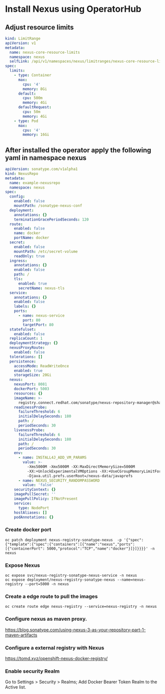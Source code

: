 # Install Nexus using OperatorHub

## Adjust resource limits

```yaml
kind: LimitRange
apiVersion: v1
metadata:
  name: nexus-core-resource-limits
  namespace: nexus
  selfLink: /api/v1/namespaces/nexus/limitranges/nexus-core-resource-limits
spec:
  limits:
    - type: Container
      max:
        cpu: '4'
        memory: 8Gi
      default:
        cpu: 500m
        memory: 4Gi
      defaultRequest:
        cpu: 50m
        memory: 4Gi
    - type: Pod
      max:
        cpu: '4'
        memory: 16Gi

```

## After installed the operator apply the following yaml in namespace nexus
```yaml
apiVersion: sonatype.com/v1alpha1
kind: NexusRepo
metadata:
  name: example-nexusrepo
  namespace: nexus
spec:
  config:
    enabled: false
    mountPath: /sonatype-nexus-conf
  deployment:
    annotations: {}
    terminationGracePeriodSeconds: 120
  route:
    enabled: false
    name: docker
    portName: docker
  secret:
    enabled: false
    mountPath: /etc/secret-volume
    readOnly: true
  ingress:
    annotations: {}
    enabled: false
    path: /
    tls:
      enabled: true
      secretName: nexus-tls
  service:
    annotations: {}
    enabled: false
    labels: {}
    ports:
      - name: nexus-service
        port: 80
        targetPort: 80
  statefulset:
    enabled: false
  replicaCount: 1
  deploymentStrategy: {}
  nexusProxyRoute:
    enabled: false
  tolerations: []
  persistence:
    accessMode: ReadWriteOnce
    enabled: true
    storageSize: 20Gi
  nexus:
    nexusPort: 8081
    dockerPort: 5003
    resources: {}
    imageName: >-
      registry.connect.redhat.com/sonatype/nexus-repository-manager@sha256:bf4200653ad59c50b87788265b2f12c9da6942413e2487c24e4d5407c44ad598
    readinessProbe:
      failureThreshold: 6
      initialDelaySeconds: 180
      path: /
      periodSeconds: 30
    livenessProbe:
      failureThreshold: 6
      initialDelaySeconds: 180
      path: /
      periodSeconds: 30
    env:
      - name: INSTALL4J_ADD_VM_PARAMS
        value: >-
          -Xms5000M -Xmx5000M -XX:MaxDirectMemorySize=5000M
          -XX:+UnlockExperimentalVMOptions -XX:+UseCGroupMemoryLimitForHeap
          -Djava.util.prefs.userRoot=/nexus-data/javaprefs
      - name: NEXUS_SECURITY_RANDOMPASSWORD
        value: 'false'
    securityContext: {}
    imagePullSecret: ''
    imagePullPolicy: IfNotPresent
    service:
      type: NodePort
    hostAliases: []
    podAnnotations: {}
```

### Create docker port
```shell
oc patch deployment nexus-registry-sonatype-nexus  -p '{"spec":{"template":{"spec":{"containers":[{"name":"nexus","ports":[{"containerPort": 5000,"protocol":"TCP","name":"docker"}]}]}}}}' -n nexus
```

### Expose Nexus
```shell
oc expose svc/nexus-registry-sonatype-nexus-service -n nexus
oc expose deployment/nexus-registry-sonatype-nexus --name=nexus-registry --port=5000 -n nexus
```

### Create a edge route to pull the images
```shell
oc create route edge nexus-registry --service=nexus-registry -n nexus
```

### Configure nexus as maven proxy.
https://blog.sonatype.com/using-nexus-3-as-your-repository-part-1-maven-artifacts

### Configure a external registry with Nexus
https://tomd.xyz/openshift-nexus-docker-registry/

### Enable security Realm
Go to Settings > Security > Realms; Add Docker Bearer Token Realm to the Active list.  


